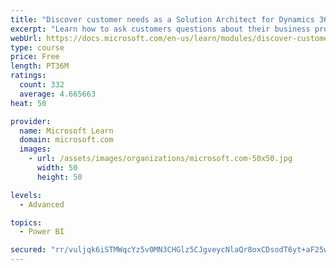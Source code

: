 ```yaml
---
title: "Discover customer needs as a Solution Architect for Dynamics 365 and Power Platform"
excerpt: "Learn how to ask customers questions about their business processes and feature requirements to create a viable solution."
webUrl: https://docs.microsoft.com/en-us/learn/modules/discover-customer-needs/
type: course
price: Free
length: PT36M
ratings:
  count: 332
  average: 4.665663
heat: 50

provider:
  name: Microsoft Learn
  domain: microsoft.com
  images:
    - url: /assets/images/organizations/microsoft.com-50x50.jpg
      width: 50
      height: 50

levels:
  - Advanced

topics:
  - Power BI

secured: "rr/vuljqk6iSTMWqcYz5v0MN3CHGlz5CJgveycNlaQr8oxCDsodT6yt+aF25w3IACQ1W5NB8QWhx2NtDo+KcXgcxvaJUZwV2TJY9fzdwPOjGkj2xjZyKmYsewS8JpDyMMvT6fPvXcEqBR+bDrqyffZw48vOryWPzC4Hznusz5FzwtwYT4kHpmloqtb9D4pgF3Zsqp6a+6Y1+OrOzQdCLU7aqnd4gCYVcGTCr1xasWT1wl3gQGRn+KLDgzj82kJYS5NCmR58AjQb1jP9GEQNIJUNrmE9+jAKOiipR0i5jobgsP9PolO8m3auDnDjHNvaC9VLGG58vLKqCewniCrzF+HoAHj4d2lwOptsdBDRUK+OUbt2A+JwD+J07Z9IAIJ2bNrXJsdZznZJspJvIHi8lcA==;1bmDejX0wy5odjR6/57g8g=="
---
```


